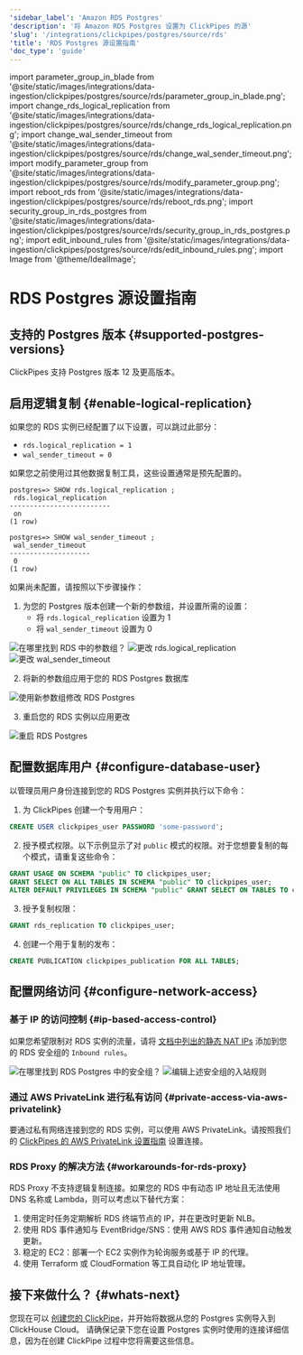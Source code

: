 ```yaml
---
'sidebar_label': 'Amazon RDS Postgres'
'description': '将 Amazon RDS Postgres 设置为 ClickPipes 的源'
'slug': '/integrations/clickpipes/postgres/source/rds'
'title': 'RDS Postgres 源设置指南'
'doc_type': 'guide'
---
```


import parameter_group_in_blade from '@site/static/images/integrations/data-ingestion/clickpipes/postgres/source/rds/parameter_group_in_blade.png';
import change_rds_logical_replication from '@site/static/images/integrations/data-ingestion/clickpipes/postgres/source/rds/change_rds_logical_replication.png';
import change_wal_sender_timeout from '@site/static/images/integrations/data-ingestion/clickpipes/postgres/source/rds/change_wal_sender_timeout.png';
import modify_parameter_group from '@site/static/images/integrations/data-ingestion/clickpipes/postgres/source/rds/modify_parameter_group.png';
import reboot_rds from '@site/static/images/integrations/data-ingestion/clickpipes/postgres/source/rds/reboot_rds.png';
import security_group_in_rds_postgres from '@site/static/images/integrations/data-ingestion/clickpipes/postgres/source/rds/security_group_in_rds_postgres.png';
import edit_inbound_rules from '@site/static/images/integrations/data-ingestion/clickpipes/postgres/source/rds/edit_inbound_rules.png';
import Image from '@theme/IdealImage';


# RDS Postgres 源设置指南

## 支持的 Postgres 版本 {#supported-postgres-versions}

ClickPipes 支持 Postgres 版本 12 及更高版本。

## 启用逻辑复制 {#enable-logical-replication}

如果您的 RDS 实例已经配置了以下设置，可以跳过此部分：
- `rds.logical_replication = 1`
- `wal_sender_timeout = 0`

如果您之前使用过其他数据复制工具，这些设置通常是预先配置的。

```text
postgres=> SHOW rds.logical_replication ;
 rds.logical_replication
-------------------------
 on
(1 row)

postgres=> SHOW wal_sender_timeout ;
 wal_sender_timeout
--------------------
 0
(1 row)
```

如果尚未配置，请按照以下步骤操作：

1. 为您的 Postgres 版本创建一个新的参数组，并设置所需的设置：
    - 将 `rds.logical_replication` 设置为 1
    - 将 `wal_sender_timeout` 设置为 0

<Image img={parameter_group_in_blade} alt="在哪里找到 RDS 中的参数组？" size="lg" border/>

<Image img={change_rds_logical_replication} alt="更改 rds.logical_replication" size="lg" border/>

<Image img={change_wal_sender_timeout} alt="更改 wal_sender_timeout" size="lg" border/>

2. 将新的参数组应用于您的 RDS Postgres 数据库

<Image img={modify_parameter_group} alt="使用新参数组修改 RDS Postgres" size="lg" border/>

3. 重启您的 RDS 实例以应用更改

<Image img={reboot_rds} alt="重启 RDS Postgres" size="lg" border/>

## 配置数据库用户 {#configure-database-user}

以管理员用户身份连接到您的 RDS Postgres 实例并执行以下命令：

1. 为 ClickPipes 创建一个专用用户：

```sql
CREATE USER clickpipes_user PASSWORD 'some-password';
```

2. 授予模式权限。以下示例显示了对 `public` 模式的权限。对于您想要复制的每个模式，请重复这些命令：

```sql
GRANT USAGE ON SCHEMA "public" TO clickpipes_user;
GRANT SELECT ON ALL TABLES IN SCHEMA "public" TO clickpipes_user;
ALTER DEFAULT PRIVILEGES IN SCHEMA "public" GRANT SELECT ON TABLES TO clickpipes_user;
```

3. 授予复制权限：

```sql
GRANT rds_replication TO clickpipes_user;
```

4. 创建一个用于复制的发布：

```sql
CREATE PUBLICATION clickpipes_publication FOR ALL TABLES;
```

## 配置网络访问 {#configure-network-access}

### 基于 IP 的访问控制 {#ip-based-access-control}

如果您希望限制对 RDS 实例的流量，请将 [文档中列出的静态 NAT IPs](../../index.md#list-of-static-ips) 添加到您的 RDS 安全组的 `Inbound rules`。

<Image img={security_group_in_rds_postgres} alt="在哪里找到 RDS Postgres 中的安全组？" size="lg" border/>

<Image img={edit_inbound_rules} alt="编辑上述安全组的入站规则" size="lg" border/>

### 通过 AWS PrivateLink 进行私有访问 {#private-access-via-aws-privatelink}

要通过私有网络连接到您的 RDS 实例，可以使用 AWS PrivateLink。请按照我们的 [ClickPipes 的 AWS PrivateLink 设置指南](/knowledgebase/aws-privatelink-setup-for-clickpipes) 设置连接。

### RDS Proxy 的解决方法 {#workarounds-for-rds-proxy}
RDS Proxy 不支持逻辑复制连接。如果您的 RDS 中有动态 IP 地址且无法使用 DNS 名称或 Lambda，则可以考虑以下替代方案：

1. 使用定时任务定期解析 RDS 终端节点的 IP，并在更改时更新 NLB。
2. 使用 RDS 事件通知与 EventBridge/SNS：使用 AWS RDS 事件通知自动触发更新。
3. 稳定的 EC2：部署一个 EC2 实例作为轮询服务或基于 IP 的代理。
4. 使用 Terraform 或 CloudFormation 等工具自动化 IP 地址管理。

## 接下来做什么？ {#whats-next}

您现在可以 [创建您的 ClickPipe](../index.md)，并开始将数据从您的 Postgres 实例导入到 ClickHouse Cloud。
请确保记录下您在设置 Postgres 实例时使用的连接详细信息，因为在创建 ClickPipe 过程中您将需要这些信息。
